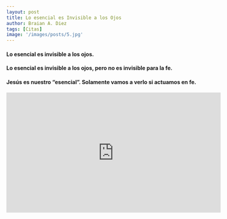 ```yaml
---
layout: post
title: Lo esencial es Invisible a los Ojos
author: Braian A. Diez
tags: [Citas]
image: '/images/posts/5.jpg'
---
```


#### Lo esencial es invisible a los ojos.

#### Lo esencial es invisible a los ojos, pero no es invisible para la fe.

#### <strong>Jesús</strong> es nuestro “esencial”. Solamente vamos a verlo si actuamos en fe.



<iframe width="560" height="315" src="https://www.youtube.com/embed/JP-ynoI9HTY" frameborder="0" allow="accelerometer; autoplay; encrypted-media; gyroscope; picture-in-picture" allowfullscreen></iframe>
